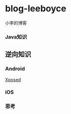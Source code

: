 # blog-leeboyce
小李的博客

### Java知识


## 逆向知识
### Android
[Xposed](https://www.cnblogs.com/boycelee/p/13418371.html)
### iOS


### 思考

### 
